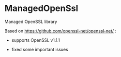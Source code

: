 # ManagedOpenSsl
Managed OpenSSL library

Based on https://github.com/openssl-net/openssl-net/ :

- supports OpenSSL v1.1.1

- fixed some important issues




